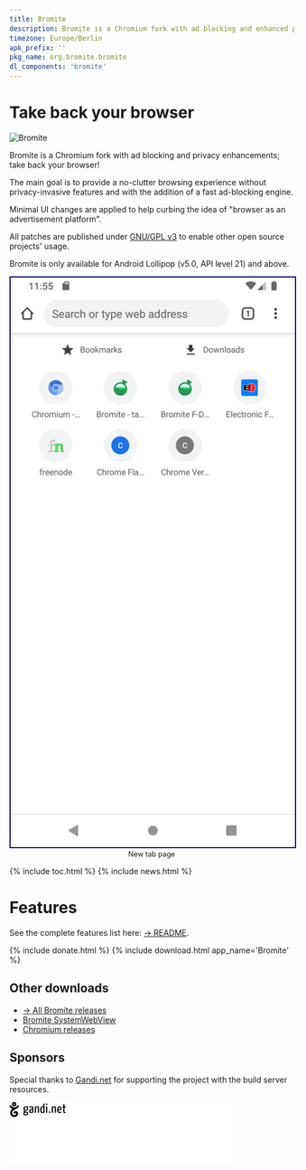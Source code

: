 ```yaml
---
title: Bromite
description: Bromite is a Chromium fork with ad blocking and enhanced privacy; take back your browser
timezone: Europe/Berlin
apk_prefix: ''
pkg_name: org.bromite.bromite
dl_components: 'bromite'
---
```

# Take back your browser

<img title="Bromite - Take back your browser!" src="/bromite.png" width="96" alt="Bromite" />

Bromite is a Chromium fork with ad blocking and privacy enhancements; take back your browser!

The main goal is to provide a no-clutter browsing experience without privacy-invasive features and with the addition of a fast ad-blocking engine.

Minimal UI changes are applied to help curbing the idea of "browser as an advertisement platform".

All patches are published under [GNU/GPL v3](https://github.com/bromite/bromite/blob/master/LICENSE) to enable other open source projects' usage.

Bromite is only available for Android Lollipop (v5.0, API level 21) and above.

<div style="width:image width px; font-size:90%; text-align:center"><img style="border: 2px solid navy" title="New Tab Page" alt="New Tab Page" src="/assets/screenshots/ntp_home.png" />New tab page</div>

{% include toc.html %}
{% include news.html %}

# Features

See the complete features list here: [&rarr; README](https://github.com/bromite/bromite/blob/master/README.md#features).

{% include donate.html %}
{% include download.html app_name='Bromite' %}

## Other downloads

* [&rarr; All Bromite releases](https://github.com/bromite/bromite/releases)
* [Bromite SystemWebView](/system_web_view)
* [Chromium releases](/chromium)

## Sponsors

Special thanks to [Gandi.net](https://www.gandi.net/) for supporting the project with the build server resources.

<a href="https://www.gandi.net/"><img src="assets/img/gandi_logo.svg" alt="Gandi.net" title="Gandi.net" /></a>
